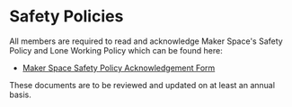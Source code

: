 # Safety Policies

All members are required to read and acknowledge Maker Space's Safety Policy and Lone Working Policy which can be found here:

- [Maker Space Safety Policy Acknowledgement Form](https://docs.google.com/forms/d/e/1FAIpQLSeZbvYbhqcPdA0rCrbHtxpvti7UaBpaA8zcKnoC42_gFLuHRg/viewform?usp=sf_link)

These documents are to be reviewed and updated on at least an annual basis.
